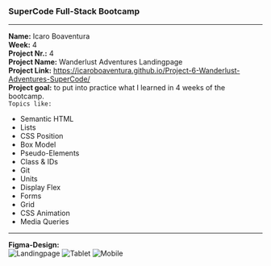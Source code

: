### SuperCode Full-Stack Bootcamp 
****
**Name:** Icaro Boaventura  
 **Week:** 4  
 **Project Nr.:** 4  
 **Project Name:** Wanderlust Adventures Landingpage  
 **Project Link:** https://icaroboaventura.github.io/Project-6-Wanderlust-Adventures-SuperCode/   
 **Project goal:** to put into practice what I learned in 4 weeks of the bootcamp.  
`Topics like:`  
- Semantic HTML
- Lists
- CSS Position
- Box Model
- Pseudo-Elements
- Class & IDs
- Git
- Units
- Display Flex
- Forms
- Grid
- CSS Animation
- Media Queries
****
**Figma-Design:**  
![Landingpage](https://github.com/icaroboaventura/Project-6-Wanderlust-Adventures-SuperCode/assets/82503851/c642d6c1-28a8-453d-a6db-d2c24383a7c3) ![Tablet](https://github.com/icaroboaventura/Project-6-Wanderlust-Adventures-SuperCode/assets/82503851/c0ea743c-1e1a-4cdc-ae3c-3962c3aa10c1) ![Mobile](https://github.com/icaroboaventura/Project-6-Wanderlust-Adventures-SuperCode/assets/82503851/35c43eac-71e7-461f-9347-3facd1c418d0)


